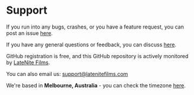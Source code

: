 # Support

If you run into any bugs, crashes, or you have a feature request, you can post an issue [here](https://github.com/latenitefilms/metaburnerpro/issues).

If you have any general questions or feedback, you can discuss [here](https://github.com/latenitefilms/metaburnerpro/discussions).

GitHub registration is free, and this GitHub repository is actively monitored by [LateNite Films](https://github.com/latenitefilms).

You can also email us: [support@latenitefilms.com](mailto:support@latenitefilms.com)

We're based in **Melbourne, Australia** - you can check the timezone [here](https://www.timeanddate.com/worldclock/australia/melbourne).